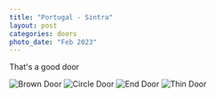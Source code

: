 ```yaml
---
title: "Portugal - Sintra"
layout: post
categories: doors
photo_date: "Feb 2023"
---
```


That's a good door

![Brown Door](/doors/images/portugal_sintra_brown.jpeg)
![Circle Door](/doors/images/portugal_sintra_circle.jpeg)
![End Door](/doors/images/portugal_sintra_end.jpeg)
![Thin Door](/doors/images/portugal_sintra_thin.jpeg)
